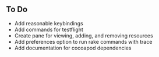 To Do
-----

- Add reasonable keybindings
- Add commands for testflight
- Create pane for viewing, adding, and removing resources
- Add preferences option to run rake commands with trace
- Add documentation for cocoapod dependencies